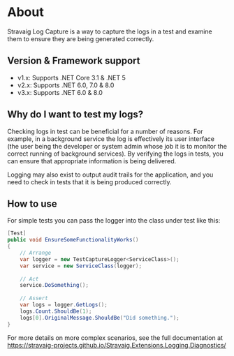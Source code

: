 # About

Stravaig Log Capture is a way to capture the logs in a test and examine them to ensure they are being generated correctly.

## Version & Framework support

* v1.x: Supports .NET Core 3.1 & .NET 5
* v2.x: Supports .NET 6.0, 7.0 & 8.0
* v3.x: Supports .NET 6.0 & 8.0

## Why do I want to test my logs?

Checking logs in test can be beneficial for a number of reasons.
For example, in a background service the log is effectively its user
interface (the user being the developer or system admin whose job it
is to monitor the correct running of background services). By verifying
the logs in tests, you can ensure that appropriate information is being
delivered.

Logging may also exist to output audit trails for the application, and you
need to check in tests that it is being produced correctly.

## How to use

For simple tests you can pass the logger into the class under test like this:

```csharp
[Test]
public void EnsureSomeFunctionalityWorks()
{
    // Arrange
    var logger = new TestCaptureLogger<ServiceClass>();
    var service = new ServiceClass(logger);
    
    // Act
    service.DoSomething();
    
    // Assert
    var logs = logger.GetLogs();
    logs.Count.ShouldBe(1);
    logs[0].OriginalMessage.ShouldBe("Did something.");
}
```

For more details on more complex scenarios, see the full documentation at https://stravaig-projects.github.io/Stravaig.Extensions.Logging.Diagnostics/
